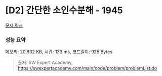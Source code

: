 # [D2] 간단한 소인수분해 - 1945 

[문제 링크](https://swexpertacademy.com/main/code/problem/problemDetail.do?contestProbId=AV5Pl0Q6ANQDFAUq) 

### 성능 요약

메모리: 20,832 KB, 시간: 133 ms, 코드길이: 925 Bytes



> 출처: SW Expert Academy, https://swexpertacademy.com/main/code/problem/problemList.do